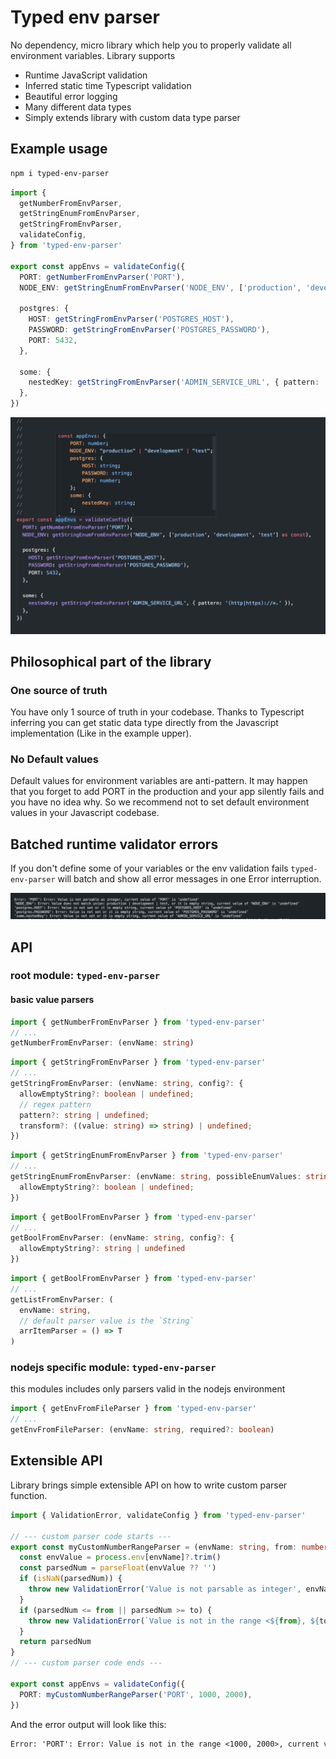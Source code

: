 # Typed env parser

No dependency, micro library which help you to properly validate all environment variables.
Library supports

- Runtime JavaScript validation
- Inferred static time Typescript validation
- Beautiful error logging
- Many different data types
- Simply extends library with custom data type parser

## Example usage

```bash
npm i typed-env-parser
```

```typescript
import {
  getNumberFromEnvParser,
  getStringEnumFromEnvParser,
  getStringFromEnvParser,
  validateConfig,
} from 'typed-env-parser'

export const appEnvs = validateConfig({
  PORT: getNumberFromEnvParser('PORT'),
  NODE_ENV: getStringEnumFromEnvParser('NODE_ENV', ['production', 'development', 'test'] as const),

  postgres: {
    HOST: getStringFromEnvParser('POSTGRES_HOST'),
    PASSWORD: getStringFromEnvParser('POSTGRES_PASSWORD'),
    PORT: 5432,
  },

  some: {
    nestedKey: getStringFromEnvParser('ADMIN_SERVICE_URL', { pattern: '(http|https)://*.' }),
  },
})
```

![Typescript preview](./example/static/ts-preview-1.png)

## Philosophical part of the library

### One source of truth

You have only 1 source of truth in your codebase.
Thanks to Typescript inferring you can get static data type directly from the Javascript implementation
(Like in the example upper).

### No Default values

Default values for environment variables are anti-pattern.
It may happen that you forget to add PORT in the production and your app silently fails and you have no idea why.
So we recommend not to set default environment values in your Javascript codebase.

## Batched runtime validator errors

If you don't define some of your variables or the env validation fails
`typed-env-parser` will batch and show all error messages in one Error interruption.

![Typescript preview](./example/static/error-batching.png)

## API

### root module: `typed-env-parser`

#### basic value parsers

```typescript
import { getNumberFromEnvParser } from 'typed-env-parser'
// ...
getNumberFromEnvParser: (envName: string)
```

```typescript
import { getStringFromEnvParser } from 'typed-env-parser'
// ...
getStringFromEnvParser: (envName: string, config?: {
  allowEmptyString?: boolean | undefined;
  // regex pattern
  pattern?: string | undefined;
  transform?: ((value: string) => string) | undefined;
})
```

```typescript
import { getStringEnumFromEnvParser } from 'typed-env-parser'
// ...
getStringEnumFromEnvParser: (envName: string, possibleEnumValues: string[], {
  allowEmptyString?: boolean | undefined;
})
```

```typescript
import { getBoolFromEnvParser } from 'typed-env-parser'
// ...
getBoolFromEnvParser: (envName: string, config?: {
  allowEmptyString?: string | undefined
})
```

```typescript
import { getBoolFromEnvParser } from 'typed-env-parser'
// ...
getListFromEnvParser: (
  envName: string,
  // default parser value is the `String`
  arrItemParser = () => T
)
```

### nodejs specific module: `typed-env-parser`

this modules includes only parsers valid in the nodejs environment

```typescript
import { getEnvFromFileParser } from 'typed-env-parser'
// ...
getEnvFromFileParser: (envName: string, required?: boolean)
```

## Extensible API

Library brings simple extensible API on how to write custom parser function.

```typescript
import { ValidationError, validateConfig } from 'typed-env-parser'

// --- custom parser code starts ---
export const myCustomNumberRangeParser = (envName: string, from: number, to: number) => () => {
  const envValue = process.env[envName]?.trim()
  const parsedNum = parseFloat(envValue ?? '')
  if (isNaN(parsedNum)) {
    throw new ValidationError('Value is not parsable as integer', envName)
  }
  if (parsedNum <= from || parsedNum >= to) {
    throw new ValidationError(`Value is not in the range <${from}, ${to}>`, envName)
  }
  return parsedNum
}
// --- custom parser code ends ---

export const appEnvs = validateConfig({
  PORT: myCustomNumberRangeParser('PORT', 1000, 2000),
})
```

And the error output will look like this:

```txt
Error: 'PORT': Error: Value is not in the range <1000, 2000>, current value of 'PORT' is '2020'
```
